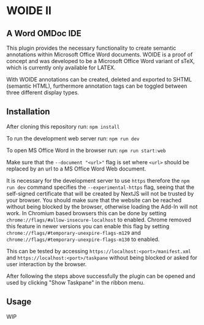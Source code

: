 # WOIDE II

## A Word OMDoc IDE 

This plugin provides the necessary functionality to create semantic annotations within Microsoft Office Word documents.
WOIDE is a proof of concept and was developed to be a Microsoft Office Word variant of sTeX, which is currently only
available for LATEX.

With WOIDE annotations can be created, deleted and exported to SHTML (semantic HTML), furthermore annotation tags can be
toggled between three different display types.

## Installation

After cloning this repository run:
``npm install``

To run the development web server run:
``npm run dev``

To open MS Office Word in the browser run:
``npm run start:web``

Make sure that the `--document "<url>"` flag is set where `<url>` should be replaced by an url to a MS Office Word Web
document.

It is necessary for the development server to use `https` therefore the ``npm run dev`` command specifies the
`--experimental-https` flag, seeing that the self-signed certificate that will be created by NextJS will not be trusted
by your browser. You should make sure that the website can be reached without being blocked by the browser, otherwise
loading the Add-In will not work. In Chromium based browsers this can be done by setting
`chrome://flags/#allow-insecure-localhost` to enabled. Chrome removed this feature in newer versions you can enable
this flag by setting `chrome://flags/#temporary-unexpire-flags-m129` and `chrome://flags/#temporary-unexpire-flags-m130`
to enabled.

This can be tested by accessing `https://localhost:<port>/manifest.xml` and `https://localhost:<port>/taskpane` without
being blocked or asked for user interaction by the browser.

After following the steps above successfully the plugin can be opened and used by clicking "Show Taskpane" in the ribbon menu.

## Usage

WIP